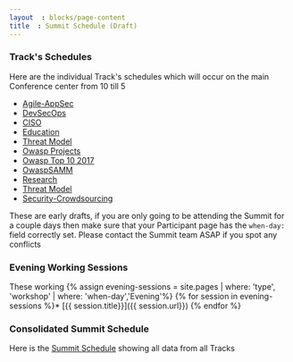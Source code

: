 ```yaml
---
layout  : blocks/page-content
title  : Summit Schedule (Draft)
---
```


### Track's Schedules

Here are the individual Track's schedules which will occur on the main Conference center
from 10 till 5

* [Agile-AppSec](./tracks/Agile-AppSec.html)
* [DevSecOps](./tracks/DevSecOps.html)
* [CISO](./tracks/CISO.html)
* [Education](./tracks/Education.html)
* [Threat Model](./tracks/Threat-Model.html)
* [Owasp Projects](./tracks/Owasp-Projects.html)
* [Owasp Top 10 2017](./tracks/Owasp-Top-10-2017.html)
* [OwaspSAMM](./tracks/OwaspSAMM.html)
* [Research](./tracks/Research.html)
* [Threat Model](./tracks/Threat-Model.html)
* [Security-Crowdsourcing](./tracks/Security-Crowdsourcing.html)


These are early drafts, if you are only going to be attending the Summit for a couple days then make
sure that your Participant page has the ```when-day:``` field correctly set. Please contact the Summit team ASAP if you spot
any conflicts

### Evening Working Sessions

These working
{% assign evening-sessions = site.pages | where: 'type', 'workshop' | where: 'when-day','Evening'%}
{% for session in evening-sessions %}* [{{ session.title}}]({{ session.url}})
{% endfor %}


### Consolidated Summit Schedule

Here is the [Summit Schedule](./summit-schedule.html) showing all data from all Tracks